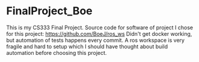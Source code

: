 # FinalProject_Boe
This is my CS333 Final Project.
Source code for software of project I chose for this project: https://github.com/BoeJ/ros_ws
Didn't get docker working, but automation of tests happens every commit.
A ros workspace is very fragile and hard to setup which I should have thought about build automation before choosing this project.
